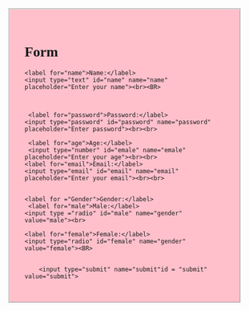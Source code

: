 <!DOCTYPE html>
<html lang="en">
<head>
    <meta charset="UTF-8">
    <meta name="viewport" content="width=device-width, initial-scale=1.0">
    <title>form</title>
</head>
<style>
    
h1{ 
    text-align: center;
}
input{
    padding: 5px;
    margin: 10px;
    background-color: lightgoldenrodyellow;
    border-radius: 50px;
}
fieldset{
    padding: 30px;
    background-color: pink;
    margin: 50px;
    width: 400px;
    height: auto;
}
body{
    font-family: cursive;
}
</style>

<body>

<form>
    <fieldset>
        <h1>Form</h1>
    
    <label for="name">Name:</label>
    <input type="text" id="name" name="name" placeholder="Enter your name"><br><BR>
  


     <label for="password">Password:</label>
    <input type="password" id="password" name="password" placeholder="Enter password"><br><br>

     <label for="age">Age:</label>
     <input type="number" id="emale" name="emale" placeholder="Enter your age"><br><br>
    <label for="email">Email:</label>
    <input type="email" id="email" name="email" placeholder="Enter your email"><br><br>
  

    <label for ="Gender">Gender:</label>
     <label for="male">Male:</label>
    <input type ="radio" id="male" name="gender" value="male"><br>

    <label for="female">Female:</label>
    <input type="radio" id="female" name="gender" value="female"><BR>
   

        <input type="submit" name="submit"id = "submit" value="submit">
        


    

</fieldset>
</form>
</body>
</html>
